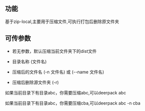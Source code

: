 
## 功能

基于zip-local,主要用于压缩文件,可执行打包后删除原文件夹


## 可传参数

- 若无参数，默认压缩当前文件夹下的dist文件

- 目录名称 (文件名)

- 压缩后的文件名 (-n 文件名) 或 (--name 文件名)

- 压缩后删除源文件夹 (-r)

如果当前目录下有目录abc，你需要压缩abc,可以deerpack abc

如果当前目录下有目录abc，你需要压缩cba,可以deerpack abc -n cba



 